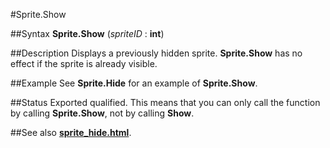 
#Sprite.Show

##Syntax
**Sprite.Show** (_spriteID_ : **int**)



##Description
Displays a previously hidden sprite. **Sprite.Show** has no effect if the sprite is already visible.



##Example
See **Sprite.Hide** for an example of **Sprite.Show**.



##Status
Exported qualified.
This means that you can only call the function by calling **Sprite.Show**, not by calling **Show**.



##See also
**[sprite_hide.html](Sprite.Hide)**.


